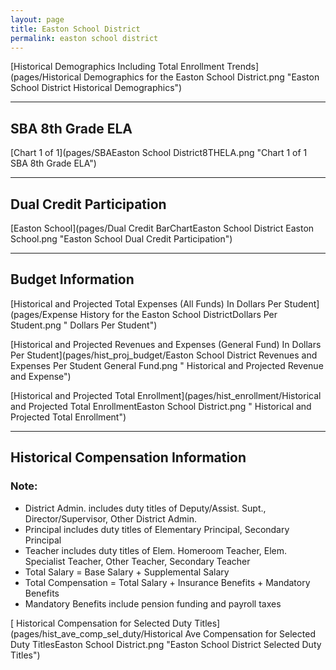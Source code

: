 ```yaml
---
layout: page
title: Easton School District
permalink: easton school district
---
```



[Historical Demographics Including Total Enrollment Trends](pages/Historical Demographics for the Easton School District.png "Easton School District Historical Demographics")

___

## SBA 8th Grade ELA

[Chart 1 of 1](pages/SBAEaston School District8THELA.png "Chart 1 of 1 SBA 8th Grade ELA")


___

## Dual Credit Participation

[Easton School](pages/Dual Credit BarChartEaston School District Easton School.png "Easton School Dual Credit Participation")


___

## Budget Information

[Historical and Projected Total Expenses (All Funds) In Dollars Per Student](pages/Expense History for the Easton School DistrictDollars Per Student.png " Dollars Per Student")

[Historical and Projected Revenues and Expenses (General Fund) In Dollars Per Student](pages/hist_proj_budget/Easton School District Revenues and Expenses Per Student General Fund.png " Historical and Projected Revenue and Expense")

[Historical and Projected Total Enrollment](pages/hist_enrollment/Historical and Projected Total EnrollmentEaston School District.png " Historical and Projected Total Enrollment")


___

## Historical Compensation Information
### Note:
- District Admin. includes duty titles of Deputy/Assist. Supt., Director/Supervisor, Other District Admin.
- Principal includes duty titles of Elementary Principal, Secondary Principal
- Teacher includes duty titles of Elem. Homeroom Teacher, Elem. Specialist Teacher, Other Teacher, Secondary Teacher
- Total Salary = Base Salary + Supplemental Salary
- Total Compensation = Total Salary + Insurance Benefits + Mandatory Benefits
- Mandatory Benefits include pension funding and payroll taxes

[ Historical Compensation for Selected Duty Titles](pages/hist_ave_comp_sel_duty/Historical Ave Compensation for Selected Duty TitlesEaston School District.png "Easton School District Selected Duty Titles")

